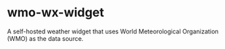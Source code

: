 # wmo-wx-widget
A self-hosted weather widget that uses World Meteorological Organization (WMO) as the data source.
